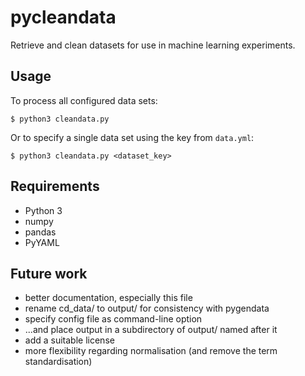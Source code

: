# pycleandata

Retrieve and clean datasets for use in machine learning experiments.

## Usage

To process all configured data sets:

``$ python3 cleandata.py``

Or to specify a single data set using the key from ``data.yml``:

``$ python3 cleandata.py <dataset_key>``

## Requirements

 - Python 3
 - numpy
 - pandas
 - PyYAML

## Future work

 - better documentation, especially this file
 - rename cd_data/ to output/ for consistency with pygendata
 - specify config file as command-line option
 - ...and place output in a subdirectory of output/ named after it
 - add a suitable license
 - more flexibility regarding normalisation (and remove the term standardisation)



